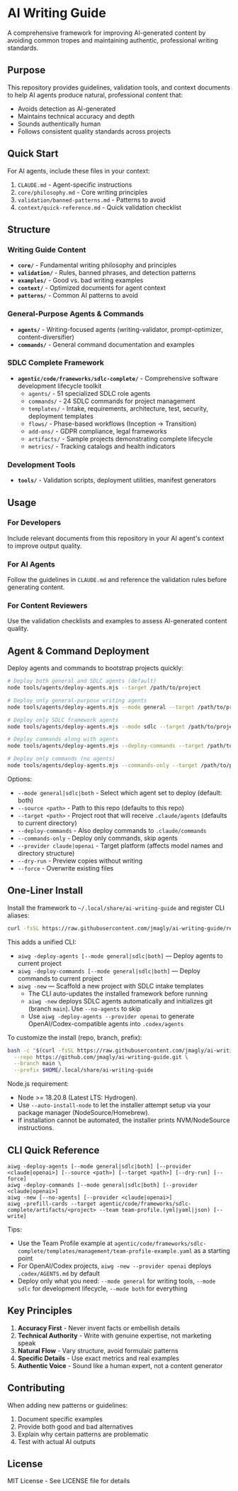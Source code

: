 # AI Writing Guide

A comprehensive framework for improving AI-generated content by avoiding common tropes and maintaining authentic,
professional writing standards.

## Purpose

This repository provides guidelines, validation tools, and context documents to help AI agents produce natural,
professional content that:

- Avoids detection as AI-generated
- Maintains technical accuracy and depth
- Sounds authentically human
- Follows consistent quality standards across projects

## Quick Start

For AI agents, include these files in your context:

1. `CLAUDE.md` - Agent-specific instructions
2. `core/philosophy.md` - Core writing principles
3. `validation/banned-patterns.md` - Patterns to avoid
4. `context/quick-reference.md` - Quick validation checklist

## Structure

### Writing Guide Content
- **`core/`** - Fundamental writing philosophy and principles
- **`validation/`** - Rules, banned phrases, and detection patterns
- **`examples/`** - Good vs. bad writing examples
- **`context/`** - Optimized documents for agent context
- **`patterns/`** - Common AI patterns to avoid

### General-Purpose Agents & Commands
- **`agents/`** - Writing-focused agents (writing-validator, prompt-optimizer, content-diversifier)
- **`commands/`** - General command documentation and examples

### SDLC Complete Framework
- **`agentic/code/frameworks/sdlc-complete/`** - Comprehensive software development lifecycle toolkit
  - `agents/` - 51 specialized SDLC role agents
  - `commands/` - 24 SDLC commands for project management
  - `templates/` - Intake, requirements, architecture, test, security, deployment templates
  - `flows/` - Phase-based workflows (Inception → Transition)
  - `add-ons/` - GDPR compliance, legal frameworks
  - `artifacts/` - Sample projects demonstrating complete lifecycle
  - `metrics/` - Tracking catalogs and health indicators

### Development Tools
- **`tools/`** - Validation scripts, deployment utilities, manifest generators

## Usage

### For Developers

Include relevant documents from this repository in your AI agent's context to improve output quality.

### For AI Agents

Follow the guidelines in `CLAUDE.md` and reference the validation rules before generating content.

### For Content Reviewers

Use the validation checklists and examples to assess AI-generated content quality.

## Agent & Command Deployment

Deploy agents and commands to bootstrap projects quickly:

```bash
# Deploy both general and SDLC agents (default)
node tools/agents/deploy-agents.mjs --target /path/to/project

# Deploy only general-purpose writing agents
node tools/agents/deploy-agents.mjs --mode general --target /path/to/project

# Deploy only SDLC framework agents
node tools/agents/deploy-agents.mjs --mode sdlc --target /path/to/project

# Deploy commands along with agents
node tools/agents/deploy-agents.mjs --deploy-commands --target /path/to/project

# Deploy only commands (no agents)
node tools/agents/deploy-agents.mjs --commands-only --target /path/to/project
```

Options:
- `--mode general|sdlc|both` - Select which agent set to deploy (default: both)
- `--source <path>` - Path to this repo (defaults to this repo)
- `--target <path>` - Project root that will receive `.claude/agents` (defaults to current directory)
- `--deploy-commands` - Also deploy commands to `.claude/commands`
- `--commands-only` - Deploy only commands, skip agents
- `--provider claude|openai` - Target platform (affects model names and directory structure)
- `--dry-run` - Preview copies without writing
- `--force` - Overwrite existing files

## One-Liner Install

Install the framework to `~/.local/share/ai-writing-guide` and register CLI aliases:

```bash
curl -fsSL https://raw.githubusercontent.com/jmagly/ai-writing-guide/refs/heads/main/tools/install/install.sh | bash
```

This adds a unified CLI:

- `aiwg -deploy-agents [--mode general|sdlc|both]` — Deploy agents to current project
- `aiwg -deploy-commands [--mode general|sdlc|both]` — Deploy commands to current project
- `aiwg -new` — Scaffold a new project with SDLC intake templates
  - The CLI auto-updates the installed framework before running
  - `aiwg -new` deploys SDLC agents automatically and initializes git (branch `main`). Use `--no-agents` to skip
  - Use `aiwg -deploy-agents --provider openai` to generate OpenAI/Codex-compatible agents into `.codex/agents`

To customize the install (repo, branch, prefix):

```bash
bash -c "$(curl -fsSL https://raw.githubusercontent.com/jmagly/ai-writing-guide/refs/heads/main/tools/install/install.sh)" -- \
  --repo https://github.com/jmagly/ai-writing-guide.git \
  --branch main \
  --prefix $HOME/.local/share/ai-writing-guide
```

Node.js requirement:

- Node >= 18.20.8 (Latest LTS: Hydrogen).
- Use `--auto-install-node` to let the installer attempt setup via your package manager (NodeSource/Homebrew).
- If installation cannot be automated, the installer prints NVM/NodeSource instructions.

## CLI Quick Reference

```text
aiwg -deploy-agents [--mode general|sdlc|both] [--provider <claude|openai>] [--source <path>] [--target <path>] [--dry-run] [--force]
aiwg -deploy-commands [--mode general|sdlc|both] [--provider <claude|openai>]
aiwg -new [--no-agents] [--provider <claude|openai>]
aiwg -prefill-cards --target agentic/code/frameworks/sdlc-complete/artifacts/<project> --team team-profile.(yml|yaml|json) [--write]
```

Tips:

- Use the Team Profile example at `agentic/code/frameworks/sdlc-complete/templates/management/team-profile-example.yaml` as a starting point
- For OpenAI/Codex projects, `aiwg -new --provider openai` deploys `.codex/AGENTS.md` by default
- Deploy only what you need: `--mode general` for writing tools, `--mode sdlc` for development lifecycle, `--mode both` for everything

## Key Principles

1. **Accuracy First** - Never invent facts or embellish details
2. **Technical Authority** - Write with genuine expertise, not marketing speak
3. **Natural Flow** - Vary structure, avoid formulaic patterns
4. **Specific Details** - Use exact metrics and real examples
5. **Authentic Voice** - Sound like a human expert, not a content generator

## Contributing

When adding new patterns or guidelines:

1. Document specific examples
2. Provide both good and bad alternatives
3. Explain why certain patterns are problematic
4. Test with actual AI outputs

## License

MIT License - See LICENSE file for details
